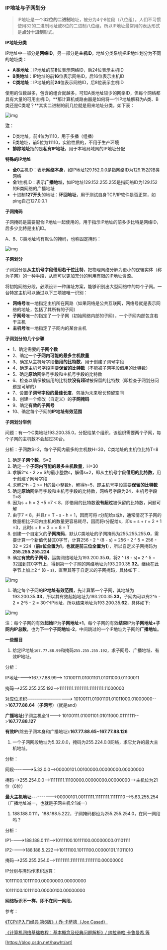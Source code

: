 ### IP地址与子网划分

> IP地址是一个**32位的二进制**地址，被分为4个8位段（八位组）。人们不习惯使用32的二进制地址或8位的二进制八位组，所以IP地址最常用的表达形式是**点分十进制**形式。

**IP地址分类**

IP地址中一部分是**网络ID**，另一部分是**主机ID**，地址分类系统把IP地址划分为不同的地址类：

- **A类地址**：IP地址的前**8**位表示网络ID，后24位表示主机ID
- **B类地址**：IP地址的前**16**位表示网络ID，后16位表示主机ID
- **C类地址**：IP地址的前**24**位表示网络ID，后8位表示主机ID

使用的位数越多，包含的组合就越多，可知A类地址较少的网络ID，但每个网络都具有大量的可用主机ID。**那计算机或路由器是如何将一个IP地址解释为A类、B类还是C类呢？**其实二进制的前几位就是用来地址分类，如下表：

![img](D:\file_place\Typora\常用的指令.assets\v2-0cba0b20ee3378db202e92ceb289ab28_720w.jpg)

**注**：

- D类地址，前4位为1110，用于多播（组播）
- E类地址，前5位为11110，实验性质的，不用于生产环境
- **排除地址**指的是**私有IP地址**，用于本地局域网的IP地址分配

**特殊的IP地址**

- **全0**主机ID：表示**网络本身**，如IP地址129.152.0.0是指网络ID为129.152的B类网络
- **全1**主机ID：表示**广播地址**，如IP地址129.152.255.255是指网络ID为129.152的B类网络的广播地址
- 十进制**127开头**的地址：**环回地址**，用于测试自身TCP/IP软件是否正常，如ping自己127.0.0.1

**子网掩码**

子网掩码是需要配合IP地址一起使用的，用于指示IP地址的前多少比特是网络ID，后多少比特是主机ID。

A、B、C类地址均有默认的掩码，也称固定掩码：

![img](D:\file_place\Typora\常用的指令.assets\v2-1c4f05c9b879266e815b5b32bb4f7b37_720w.jpg)

**子网划分**

子网划分是**从主机号字段借用若干位比特**，把物理网络分解为更小的逻辑实体（称为子网）的一种手段，从而可以更加充分的利用有限的IP地址资源。

将初始网络分段，必须设计一种编址方案，能够识别出大型网络中的每个子网。一台特定主机可以通过以下三项被唯一识别：

- **网络号**唯一地指定主机所在网路（如果网络是公共互联网，网络号就是表示网络的地址，包括了其所有的子网）
- **子网号**唯一的指定了一个子网（初始网络内部的子网），一个子网内部包含若干主机
- **主机号**唯一地指定了子网内的某台主机

**子网划分的几个步骤**

- 1、确定需要的**子网个数**
- 2、确定一个**子网内可能的最多主机数量**
- 3、确定从主机号字段**借用的比特数**，用于创建子网号字段
- 4、确定主机号字段需要**保留的比特数**（不能被子网字段借用的比特数）
- 5、确定**原始**网络号字段和主机号字段的比特数
- 6、检查以确保被借用的比特数**没有超过**被保留的比特数（即检查子网划分问题是可解的）
- 7、设置**子网号字段的最佳长度**，包括为未来增长预留空间
- 8、创建一个修改（自定义）的**子网掩码**
- 9、确定**有效的子网号**
- 10、确定每个子网的**IP地址有效范围**

**子网划分举例**

问题：有一个C类地址193.200.35.0，分配给某个组织，该组织需要两个子网，每个子网的主机数不会超过30台。

分析：子网数S=2，每个子网内最多的主机数H=30，C类地址的主机位比特T=8

1. 确定**子网个数**，S=2
2. 确定一个**子网内可能的最多主机数量**，H=30
3. 求解2^s - 2 >= S的最小整数s，解得s=2，即从主机号字段**借用的比特数**，用于创建子网号字段
4. 求解2^h - 2 >= H的最小整数h，解得h=5，即主机号字段需要**保留的比特数**
5. 确定**原始**网络号字段和主机号字段的比特数，网络号字段为24，主机号字段T=8
6. 因为s + h = 2 +5 =7 < 8，即借用的比特数**没有超过**被保留的比特数，问题可解
7. 由于7 < 8，并且r = T - s - h = 1，因而可将 r分配给s或h，通常情况下子网的数量相比子网内主机的数量更容易耗尽，因而将r分配给s，即s = s + r = 2 + 1 =3，此时s + h = 3 + = 8 = T
8. 创建一个自定义的**子网掩码**，默认C类地址的子网掩码为255.255.255.**0**，需要计算一个新值代替其0字节，计算256 - 2 ^ (8 - s) = 256 - 2 ^ 5 = 256 - 32 = 224（**前s位全置为1，也就是前三位全置为1**），所以自定义子网掩码为**255.255.255.224**
9. 确定**有效的子网号**，运势网络地址为193.200.35.**0**，将2 ^ (8 - s)= 2 ^ 5 = 32加到其0字节上，得到第一个子网的网络地址为193.200.35.**32**。继续在此字节上加上2 ^ (8 - s)，直至其等于自定义的子网掩码，具体如下：

![img](D:\file_place\Typora\常用的指令.assets\v2-689383b944e8fafb9d6f277b970e86c0_720w.jpg)

1. 确定每个子网的**IP地址有效范围**，先计算第一个子网，其地址为193.200.35.**33**，所以其有效起始地址为193.200.35.**33**，子网内可以有2^h - 2 = 2^5 - 2 = 30个IP地址，所以结束地址为193.200.35.**62**，具体如下:

![img](D:\file_place\Typora\常用的指令.assets\v2-d8476983bc0d8639ba6b8de4eb312c93_720w.jpg)

注：每个子网的有效**起始**IP为**子网地址+1**，每个子网的有效**结束**IP为**子网地址+子网内IP总数**，也为**下一个子网地址-2**，中间跳过的一个IP地址为子网的**广播地址**。

**一些题目**

1. 给定IP地址`167.77.88.99`和掩码`255.255.255.192`，求子网号、广播地址、有效IP地址。

分析：

IP地址---->167.77.88.99--> 10100111.01001101.01011000.01100011

掩码-->255.255.255.192-->11111111.11111111.11111111.11000000

对应位求积--------------------> 10100111.01001101.01011000.01000000-->**167.77.88.64**（**子网号**）（就是and）

**广播地址**(子网主机全1)---> 10100111.01001101.01011000.01111111-->**167.77.88.127**

**有效IP**(除去子网本身和广播地址):**167.77.88.65~167.77.88.126**

1. 一个子网网段地址为5.32.0.0，掩码为255.224.0.0网络，求它允许的最大主机地址。

分析：

网段------->5.32.0.0-->00000101.00100000.00000000.00000000

掩码-->255.254.0.0-->11111111.11100000.00000000.00000000-->主机位为21位（0位）

**最大主机地址**---------->00000101.00111111.11111111.11111110-->5.63.255.254 （广播地址减一，也就是子网主机全1减一）

1. 188.188.0.111，188.188.5.222，子网掩码都设为255.255.254.0，在同一网段吗？

分析：

IP1---->188.188.0.111-->10111100.10111100.00000000.01101111

IP2---->188.188.5.222-->10111100.10111100.00000101.11011010

掩码-->255.255.254.0-->11111111.11111111.11111110.00000000

IP分别与掩码作求积运算：

10111100.10111100.00000000.00000000

10111100.10111100.00000100.00000000

**网络标识不一样，即不在同一网段**。

参考：

[《TCP/IP入门经典 第6版》/ 乔·卡萨德（Joe Casad）](https://link.zhihu.com/?target=https%3A//item.jd.com/12357714.html)

[《计算机网络基础教程：基本概念及经典问题解析》/ 纳拉辛哈·卡鲁曼希 等](https://link.zhihu.com/?target=https%3A//item.jd.com/11992590.html)

[https://blog.csdn.net/hawht/art]